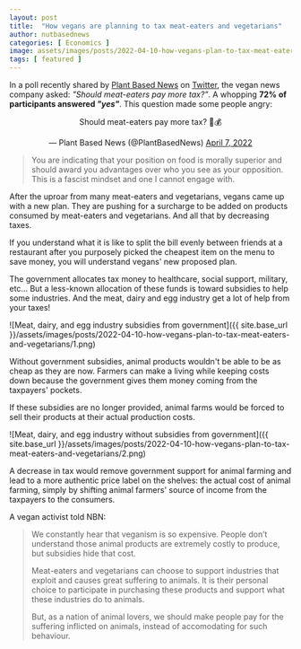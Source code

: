 ```yaml
---
layout: post
title:  "How vegans are planning to tax meat-eaters and vegetarians"
author: nutbasednews
categories: [ Economics ]
image: assets/images/posts/2022-04-10-how-vegans-plan-to-tax-meat-eaters-and-vegetarians/0.png
tags: [ featured ]
---
```


In a poll recently shared by [Plant Based News](https://plantbasednews.org) on [Twitter](https://twitter.com/PlantBasedNews/status/1512046304876285962), the vegan news company asked: *"Should meat-eaters pay more tax?"*. A whopping **72% of participants answered *"yes"***. This question made some people angry:

<p>
   <center>
      <div class="twitter-tweet"><p lang="en" dir="ltr">Should meat-eaters pay more tax? 🥩💰</p>&mdash; Plant Based News (@PlantBasedNews) <a href="https://twitter.com/PlantBasedNews/status/1512046304876285962?ref_src=twsrc%5Etfw">April 7, 2022</a></div> <script async src="https://platform.twitter.com/widgets.js" charset="utf-8"></script>
   </center>
</p>

> You are indicating that your position on food is morally superior and should award you advantages over who you see as your opposition. This is a fascist mindset and one I cannot engage with.

After the uproar from many meat-eaters and vegetarians, vegans came up with a new plan. They are pushing for a surcharge to be added on products consumed by meat-eaters and vegetarians. And all that by decreasing taxes.

If you understand what it is like to split the bill evenly between friends at a restaurant after you purposely picked the cheapest item on the menu to save money, you will understand vegans' new proposed plan.

The government allocates tax money to healthcare, social support, military, etc... But a less-known allocation of these funds is toward subsidies to help some industries. And the meat, dairy and egg industry get a lot of help from your taxes!

![Meat, dairy, and egg industry subsidies from government]({{ site.base_url }}/assets/images/posts/2022-04-10-how-vegans-plan-to-tax-meat-eaters-and-vegetarians/1.png)

Without government subsidies, animal products wouldn't be able to be as cheap as they are now. Farmers can make a living while keeping costs down because the government gives them money coming from the taxpayers' pockets.

If these subsidies are no longer provided, animal farms would be forced to sell their products at their actual production costs.

![Meat, dairy, and egg industry without subsidies from government]({{ site.base_url }}/assets/images/posts/2022-04-10-how-vegans-plan-to-tax-meat-eaters-and-vegetarians/2.png)

A decrease in tax would remove government support for animal farming and lead to a more authentic price label on the shelves: the actual cost of animal farming, simply by shifting animal farmers' source of income from the taxpayers to the consumers.

A vegan activist told NBN:

> We constantly hear that veganism is so expensive. People don’t understand those animal products are extremely costly to produce, but subsidies hide that cost.
>
> Meat-eaters and vegetarians can choose to support industries that exploit and causes great suffering to animals. It is their personal choice to participate in purchasing these products and support what these industries do to animals.
>
> But, as a nation of animal lovers, we should make people pay for the suffering inflicted on animals, instead of accomodating for such behaviour.
